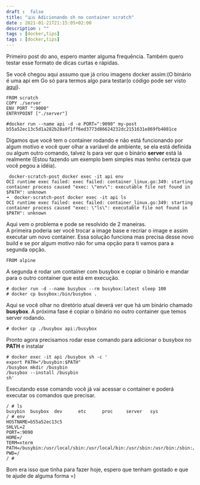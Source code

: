 ```yaml
---
draft :  false
title: "🇧🇷 Adicionando sh no container scratch"
date : 2021-01-21T21:15:05+02:00
description : ""
tags : [docker,tips]
tags : [docker,tips]
---
```


Primeiro post do ano, espero manter alguma frequência. Também quero testar esse formato
de dicas curtas e rápidas.  

Se você chegou aqui assumo que já criou imagens docker assim:(O binário é uma api em Go
só para termos algo para testar(o código pode ser visto
[aqui](https://play.golang.org/p/4v8HQ7pAdiO)).  

```
FROM scratch
COPY ./server
ENV PORT ":9000"
ENTRYPOINT ["./server"]
```

```
#docker run --name api -d -e PORT=":9090" my-post
b55a52ec13c5d1a282b28a9f1ff6ed3773d86624232dc2151631e869fb4081ce
```

Digamos que você tem o container rodando e não está funcionando por algum motivo e você
quer olhar a variável de ambiente, se ela está definida ou algum outro comando, talvez
ls para ver que o binário **server** está lá realmente (Estou fazendo um exemplo bem
simples mas tenho certeza que você pegou a idéia).  

```
 docker-scratch-post docker exec -it api env
OCI runtime exec failed: exec failed: container_linux.go:349: starting container process caused "exec: \"env\": executable file not found in $PATH": unknown
➜  docker-scratch-post docker exec -it api ls
OCI runtime exec failed: exec failed: container_linux.go:349: starting container process caused "exec: \"ls\": executable file not found in $PATH": unknown
```

Aqui vem o problema e pode se resolvido de 2 maneiras.  
A primeira poderia ser você trocar a image base e recriar o image e assim executar um
novo container. Essa solução funciona mas precisa desse novo build e se por algum motivo
não for uma opção para ti vamos para a segunda opção.  
```
FROM alpine
```

A segunda é rodar um container com busybox e copiar o binário e mandar para o outro
container que está em execução.  

```
# docker run -d --name busybox --rm busybox:latest sleep 100   
# docker cp busybox:/bin/busybox .  
```

Aqui se você olhar no diretório atual deverá ver que há um binário chamado **busybox**. 
A próxima fase é copiar o binário no outro container que temos server rodando.

```
# docker cp ./busybox api:/busybox
```

Pronto agora precisamos rodar esse comando para adicionar o busybox no **PATH** e
instalar 

```
# docker exec -it api /busybox sh -c '
export PATH="/busybin:$PATH"
/busybox mkdir /busybin
/busybox --install /busybin
sh'
```
Executando esse comando você já vai acessar o container e poderá executar os comandos
que precisar.   

```
/ # ls
busybin  busybox  dev      etc      proc     server   sys
/ # env
HOSTNAME=b55a52ec13c5
SHLVL=2
PORT=:9090
HOME=/
TERM=xterm
PATH=/busybin:/usr/local/sbin:/usr/local/bin:/usr/sbin:/usr/bin:/sbin:/bin
PWD=/
/ #
```

Bom era isso que tinha para fazer hoje, espero que tenham gostado e que te ajude de alguma forma =)  
